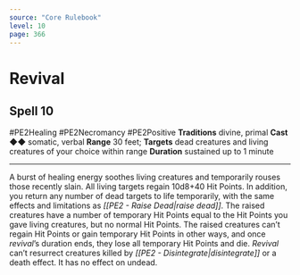 ```yaml
---
source: "Core Rulebook"
level: 10
page: 366
---
```


# Revival
## Spell 10
#PE2Healing #PE2Necromancy #PE2Positive 
**Traditions** divine, primal
**Cast** ◆◆ somatic, verbal
**Range** 30 feet; **Targets** dead creatures and living creatures of your choice within range
**Duration** sustained up to 1 minute

-----
A burst of healing energy soothes living creatures and temporarily rouses those recently slain. All living targets regain 10d8+40 Hit Points. In addition, you return any number of dead targets to life temporarily, with the same effects and limitations as *[[PE2 - Raise Dead|raise dead]]*. The raised creatures have a number of temporary Hit Points equal to the Hit Points you gave living creatures, but no normal Hit Points. The raised creatures can’t regain Hit Points or gain temporary Hit Points in other ways, and once *revival*’s duration ends, they lose all temporary Hit Points and die. *Revival* can’t resurrect creatures killed by *[[PE2 - Disintegrate|disintegrate]]* or a death effect. It has no effect on undead.